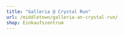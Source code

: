```yaml
---
title: "Galleria @ Crystal Run"
url: /middletown/galleria-an-crystal-run/
shop: Einkaufszentrum
---
```

